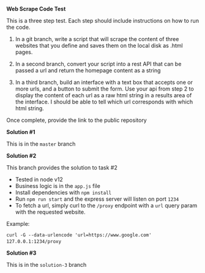 **Web Scrape Code Test**

This is a three step test. Each step should include instructions on how to run the code.

1. In a git branch, write a script that will scrape the content of three websites that you define and saves them on the local disk as .html pages.

2. In a second branch, convert your script into a rest API that can be passed a url and return the homepage content as a string

3. In a third branch, build an interface with a text box that accepts one or more urls, and a button to submit the form. Use your api from step 2 to display the content of each url as a raw html string in a results area of the interface. I should be able to tell which url corresponds with which html string.

Once complete, provide the link to the public repository

**Solution #1**

This is in the `master` branch

**Solution #2**

This branch provides the solution to task #2

- Tested in node v12
- Business logic is in the `app.js` file
- Install dependencies with `npm install`
- Run `npm run start` and the express server will listen on port `1234`
- To fetch a url, simply curl to the `/proxy` endpoint with a `url` query param with the requested website.

Example:

`curl -G --data-urlencode 'url=https://www.google.com' 127.0.0.1:1234/proxy`
`
`

**Solution #3**

This is in the `solution-3` branch
